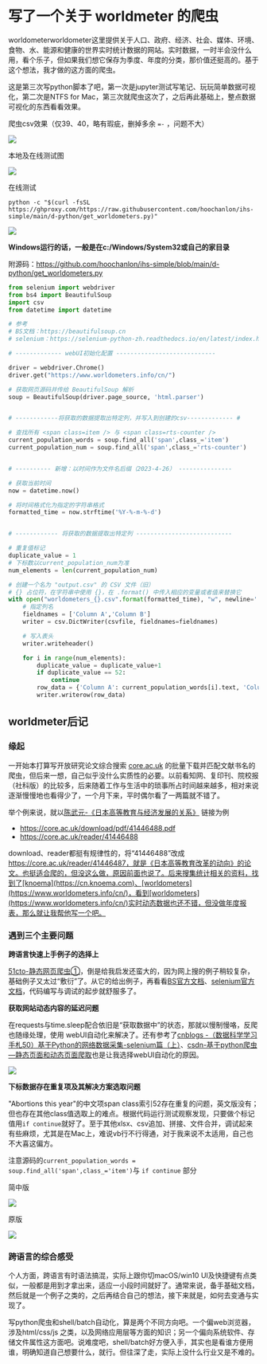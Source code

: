 # 写了一个关于 worldmeter 的爬虫

worldometerworldometer这里提供关于人口、政府、经济、社会、媒体、环境、食物、水、能源和健康的世界实时统计数据的网站。实时数据，一时半会没什么用，看个乐子，但如果我们想它保存为季度、年度的分类，那价值还挺高的。基于这个想法，我才做的这方面的爬虫。

这是第三次写python脚本了吧，第一次是jupyter测试写笔记、玩玩简单数据可视化，第二次是NTFS for Mac，第三次就爬虫这次了，之后再此基础上，整点数据可视化的东西看看效果。

爬虫csv效果（仅39、40，略有瑕疵，删掉多余 `=-` ，问题不大）

![](https://s2.xptou.com/2023/04/27/64495cb2a2439.png)


本地及在线测试图

![](https://s2.xptou.com/2023/04/27/6449ce821f7d9.png)

在线测试

`python -c "$(curl -fsSL https://ghproxy.com/https://raw.githubusercontent.com/hoochanlon/ihs-simple/main/d-python/get_worldometers.py)"`

![](https://s2.xptou.com/2023/04/27/6449ce821f7d9.png)

**Windows运行的话，一般是在c:/Windows/System32或自己的家目录**

附源码：https://github.com/hoochanlon/ihs-simple/blob/main/d-python/get_worldometers.py

```python
from selenium import webdriver
from bs4 import BeautifulSoup
import csv
from datetime import datetime

# 参考
# BS文档：https://beautifulsoup.cn
# selenium：https://selenium-python-zh.readthedocs.io/en/latest/index.html

# ------------- webUI初始化配置 ----------------------------

driver = webdriver.Chrome()  
driver.get("https://www.worldometers.info/cn/")  

# 获取网页源码并传给 BeautifulSoup 解析
soup = BeautifulSoup(driver.page_source, 'html.parser')


# ------------将获取的数据提取出特定列，并写入到创建的csv------------- #

# 查找所有 <span class=item /> 与 <span class=rts-counter />
current_population_words = soup.find_all('span',class_='item')
current_population_num = soup.find_all('span',class_='rts-counter')


# ---------- 新增：以时间作为文件名后缀（2023-4-26） ---------------

# 获取当前时间
now = datetime.now()

# 将时间格式化为指定的字符串格式
formatted_time = now.strftime('%Y-%-m-%-d')


# ------------ 将获取的数据提取出特定列 ---------------------------

# 重复值标记
duplicate_value = 1
# 下标数以current_population_num为准
num_elements = len(current_population_num)

# 创建一个名为 "output.csv" 的 CSV 文件（旧）
# {} 占位符，在字符串中使用 {}，在 .format() 中传入相应的变量或者值来替换它
with open("worldometers_{}.csv".format(formatted_time), "w", newline='', encoding='utf-8-sig') as csvfile:
    # 指定列名
    fieldnames = ['Column A','Column B']
    writer = csv.DictWriter(csvfile, fieldnames=fieldnames)

    # 写入表头
    writer.writeheader()

    for i in range(num_elements):
        duplicate_value = duplicate_value+1
        if duplicate_value == 52:
            continue
        row_data = {'Column A': current_population_words[i].text, 'Column B': current_population_num[i].text}
        writer.writerow(row_data)

```


## worldmeter后记

### 缘起

一开始本打算写开放研究论文综合搜索 [core.ac.uk](https://core.ac.uk) 的批量下载并匹配文献书名的爬虫，但后来一想，自己似乎没什么实质性的必要。以前看知网、复印刊、院校报（社科版）的比较多，后来随着工作与生活中的琐事所占时间越来越多，相对来说逐渐慢慢地也看得少了，一个月下来，平时偶尔看了一两篇就不错了。

举个例来说，就以[陈武元-《日本高等教育与经济发展的关系》](https://core.ac.uk/download/pdf/41446488.pdf) 链接为例

* https://core.ac.uk/download/pdf/41446488.pdf
* https://core.ac.uk/reader/41446488

download、reader都挺有规律性的，将“41446488”改成 https://core.ac.uk/reader/41446487，就是《日本高等教育改革的动向》的论文。也挺适合爬的，但没这么做，原因前面也说了。后来搜集统计相关的资料，找到了[knoema](https://cn.knoema.com)、[worldometers](https://www.worldometers.info/cn/)，看到[worldometers](https://www.worldometers.info/cn/)实时动态数据也还不错，但没做年度报表，那么就让我帮他写一个吧。

### 遇到三个主要问题

**跨语言快速上手例子的选择上**

[51cto-静态网页爬虫①](https://blog.51cto.com/u_15743016/5549456)，倒是给我启发还蛮大的，因为网上搜的例子稍较复杂，基础例子又太过“敷衍”了。从它的给出例子，再看看[BS官方文档](https://beautifulsoup.cn)、[selenium官方文档](https://selenium-python-zh.readthedocs.io/en/latest/index.html)，代码编写与调试的起步就舒服多了。

**获取网站动态内容的延迟问题**

在requests与time.sleep配合依旧是“获取数据中”的状态，那就以慢制慢咯，反爬也随缘处理，使用 webUI自动化来解决了。还有参考了[cnblogs -（数据科学学习手札50）基于Python的网络数据采集-selenium篇（上）](https://www.cnblogs.com/feffery/p/9570171.html)、[csdn-基于python爬虫—静态页面和动态页面爬取](https://blog.csdn.net/qq_52661119/article/details/119854694)也是让我选择webUI自动化的原因。

![](https://s2.xptou.com/2023/04/27/6449cac7b4486.png)

**下标数据存在重复项及其解决方案选取问题**

"Abortions this year"的中文项span class索引52存在重复的问题，英文版没有；但也存在其他class值选取上的难点。根据代码运行测试观察发现，只要做个标记值用`if continue`就好了。至于其他xlsx、csv追加、拼接、文件合并，调试起来有些麻烦，尤其是在Mac上，难说vb行不行得通，对于我来说不太适用，自己也不大喜这偏方。

注意源码的`current_population_words = soup.find_all('span',class_='item')`与 `if continue` 部分

简中版

![](https://s2.xptou.com/2023/04/27/6449c6c2606f7.png)

原版

![](https://s2.xptou.com/2023/04/27/6449c770d6430.png)



### 跨语言的综合感受

个人方面，跨语言有时语法搞混，实际上跟你切macOS/win10 UI及快捷键有点类似，一般都是用到才拿出来，适应一小段时间就好了。通常来说，备手基础文档，然后就是一个例子之类的，之后再结合自己的想法，接下来就是，如何去变通与实现了。

写python爬虫和shell/batch自动化，算是两个不同方向吧。一个偏web浏览器，涉及html/css/js 之类，以及网络应用层等方面的知识；另一个偏向系统软件、存储文件属性这方面吧。说难度吧，shell/batch好方便入手，其实也是看谁方便用谁，明确知道自己想要什么，就行。但往深了走，实际上没什么行业又是不难的。

